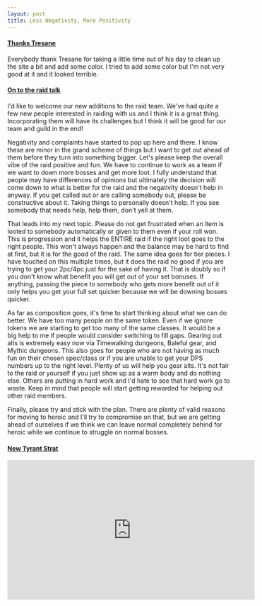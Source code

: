 ```yaml
---
layout: post
title: Less Negativity, More Positivity
---
```

<h4><u>Thanks Tresane</u></h4>
Everybody thank Tresane for taking a little time out of his day to clean up the site a bit and add some color. I tried to add some color but I'm not very good at it and it looked terrible. 

<h4><u>On to the raid talk</u></h4>
I'd like to welcome our new additions to the raid team. We've had quite a few new people interested in raiding with us and I think it is a great thing. Incorporating them will have its challenges but I think it will be good for our team and guild in the end! 

Negativity and complaints have started to pop up here and there. I know these are minor in the grand scheme of things but I want to get out ahead of them before they turn into something bigger. Let's please keep the overall vibe of the raid positive and fun. We have to continue to work as a team if we want to down more bosses and get more loot. I fully understand that people may have differences of opinions but ultimately the decision will come down to what is better for the raid and the negativity doesn't help in anyway. If you get called out or are calling somebody out, please be constructive about it. Taking things to personally doesn't help. If you see somebody that needs help, help them, don't yell at them.

That leads into my next topic. Please do not get frustrated when an item is looted to somebody automatically or given to them even if your roll won. This is progression and it helps the ENTIRE raid if the right loot goes to the right people. This won't always happen and the balance may be hard to find at first, but it is for the good of the raid. The same idea goes for tier pieces. I have touched on this multiple times, but it does the raid no good if you are trying to get your 2pc/4pc just for the sake of having it. That is doubly so if you don't know what benefit you will get out of your set bonuses. If anything, passing the piece to somebody who gets more benefit out of it only helps you get your full set quicker because we will be downing bosses quicker. 

As far as composition goes, it's time to start thinking about what we can do better. We have too many people on the same token. Even if we ignore tokens we are starting to get too many of the same classes. It would be a big help to me if people would consider switching to fill gaps. Gearing out alts is extremely easy now via Timewalking dungeons, Baleful gear, and Mythic dungeons. This also goes for people who are not having as much fun on their chosen spec/class or if you are unable to get your DPS numbers up to the right level. Plenty of us will help you gear alts. It's not fair to the raid or yourself if you just show up as a warm body and do nothing else. Others are putting in hard work and I'd hate to see that hard work go to waste. Keep in mind that people will start getting rewarded for helping out other raid members.

Finally, please try and stick with the plan. There are plenty of valid reasons for moving to heroic and I'll try to compromise on that, but we are getting ahead of ourselves if we think we can leave normal completely behind for heroic while we continue to struggle on normal bosses. 

<h4><u>New Tyrant Strat</u></h4>
<div class="embed-responsive embed-responsive-16by9">
  <iframe width="560" height="315" src="http://www.youtube.com/embed/nkLf9thG01w" frameborder="0" allowfullscreen></iframe>
</div>



